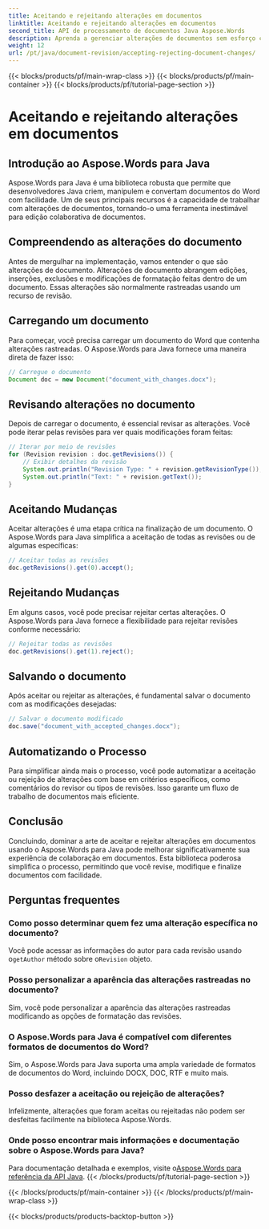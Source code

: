 ```yaml
---
title: Aceitando e rejeitando alterações em documentos
linktitle: Aceitando e rejeitando alterações em documentos
second_title: API de processamento de documentos Java Aspose.Words
description: Aprenda a gerenciar alterações de documentos sem esforço com Aspose.Words para Java. Aceite e rejeite revisões perfeitamente.
weight: 12
url: /pt/java/document-revision/accepting-rejecting-document-changes/
---
```


{{< blocks/products/pf/main-wrap-class >}}
{{< blocks/products/pf/main-container >}}
{{< blocks/products/pf/tutorial-page-section >}}

# Aceitando e rejeitando alterações em documentos


## Introdução ao Aspose.Words para Java

Aspose.Words para Java é uma biblioteca robusta que permite que desenvolvedores Java criem, manipulem e convertam documentos do Word com facilidade. Um de seus principais recursos é a capacidade de trabalhar com alterações de documentos, tornando-o uma ferramenta inestimável para edição colaborativa de documentos.

## Compreendendo as alterações do documento

Antes de mergulhar na implementação, vamos entender o que são alterações de documento. Alterações de documento abrangem edições, inserções, exclusões e modificações de formatação feitas dentro de um documento. Essas alterações são normalmente rastreadas usando um recurso de revisão.

## Carregando um documento

Para começar, você precisa carregar um documento do Word que contenha alterações rastreadas. O Aspose.Words para Java fornece uma maneira direta de fazer isso:

```java
// Carregue o documento
Document doc = new Document("document_with_changes.docx");
```

## Revisando alterações no documento

Depois de carregar o documento, é essencial revisar as alterações. Você pode iterar pelas revisões para ver quais modificações foram feitas:

```java
// Iterar por meio de revisões
for (Revision revision : doc.getRevisions()) {
    // Exibir detalhes da revisão
    System.out.println("Revision Type: " + revision.getRevisionType());
    System.out.println("Text: " + revision.getText());
}
```

## Aceitando Mudanças

Aceitar alterações é uma etapa crítica na finalização de um documento. O Aspose.Words para Java simplifica a aceitação de todas as revisões ou de algumas específicas:

```java
// Aceitar todas as revisões
doc.getRevisions().get(0).accept();
```

## Rejeitando Mudanças

Em alguns casos, você pode precisar rejeitar certas alterações. O Aspose.Words para Java fornece a flexibilidade para rejeitar revisões conforme necessário:

```java
// Rejeitar todas as revisões
doc.getRevisions().get(1).reject();
```

## Salvando o documento

Após aceitar ou rejeitar as alterações, é fundamental salvar o documento com as modificações desejadas:

```java
// Salvar o documento modificado
doc.save("document_with_accepted_changes.docx");
```

## Automatizando o Processo

Para simplificar ainda mais o processo, você pode automatizar a aceitação ou rejeição de alterações com base em critérios específicos, como comentários do revisor ou tipos de revisões. Isso garante um fluxo de trabalho de documentos mais eficiente.

## Conclusão

Concluindo, dominar a arte de aceitar e rejeitar alterações em documentos usando o Aspose.Words para Java pode melhorar significativamente sua experiência de colaboração em documentos. Esta biblioteca poderosa simplifica o processo, permitindo que você revise, modifique e finalize documentos com facilidade.

## Perguntas frequentes

### Como posso determinar quem fez uma alteração específica no documento?

 Você pode acessar as informações do autor para cada revisão usando o`getAuthor` método sobre o`Revision` objeto.

### Posso personalizar a aparência das alterações rastreadas no documento?

Sim, você pode personalizar a aparência das alterações rastreadas modificando as opções de formatação das revisões.

### O Aspose.Words para Java é compatível com diferentes formatos de documentos do Word?

Sim, o Aspose.Words para Java suporta uma ampla variedade de formatos de documentos do Word, incluindo DOCX, DOC, RTF e muito mais.

### Posso desfazer a aceitação ou rejeição de alterações?

Infelizmente, alterações que foram aceitas ou rejeitadas não podem ser desfeitas facilmente na biblioteca Aspose.Words.

### Onde posso encontrar mais informações e documentação sobre o Aspose.Words para Java?

 Para documentação detalhada e exemplos, visite o[Aspose.Words para referência da API Java](https://reference.aspose.com/words/java/).
{{< /blocks/products/pf/tutorial-page-section >}}

{{< /blocks/products/pf/main-container >}}
{{< /blocks/products/pf/main-wrap-class >}}

{{< blocks/products/products-backtop-button >}}

